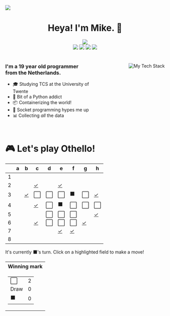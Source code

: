 ![](https://hit.yhype.me/github/profile?user_id=32306794)  <!-- YHYPE hit counter -->
<div align="center">
  <h1>Heya! I'm Mike. 👋</h1>
  
  <img src="https://wakatime.com/badge/user/9555cc8c-3be5-4d08-afde-58be2d556fb0.svg">
  <br>
  <img src="https://img.shields.io/badge/-Wear%20OS-4285F4?style=for-the-badge&logo=wear-os&logoColor=white">
  <img src="https://img.shields.io/badge/Pop!_OS-48B9C7?style=for-the-badge&logo=Pop!_OS&logoColor=white">
  <img src="https://img.shields.io/badge/lineageos-167C80?style=for-the-badge&logo=lineageos&logoColor=white">
  <img src="https://img.shields.io/badge/espressif-E7352C?style=for-the-badge&logo=espressif&logoColor=white">
</div>

<br/>

<div>
  <img align="right" src="https://github-readme-tech-stack.vercel.app/api/cards?title=My%20Favourite%20Technologies&lineHeight=30&lineCount=3&theme=catppuccin_macchiato&hideTitle=true&line1=python,Python,3776AB;nim,Nim,FFE953;javascript,JavaScript,F7DF1E;openjdk,Java,FFFFFF;&line2=podman,Podman,892CA0;nginx,Nginx,009639;linux,Linux,FCC624;wireguard,Wireguard,88171A;&line3=Pop!_OS,Pop!_OS,48B9C7;android,Android,3DDC84;magisk,Magisk,00AF9C;gnome,Gnome,4A86CF;" alt="My Tech Stack" />
  
  <h3 align="left" style="width: 50%">
    I'm a 19 year old programmer from the Netherlands.
  </h3>
  <ul  style="width: 50%">
    <li>🎓️ Studying TCS at the University of Twente</li>
    <li>🐍 Bit of a Python addict</li>
    <li>📦 Containerizing the world!</li>
    <li>🧦 Socket programming hypes me up</li>
    <li>📊 Collecting <i>all</i> the data</li>
  </ul>
</div>

<br>

<div align="left">
  <h1>🎮 Let's play Othello!</h1>
  
<!-- START GAME -->
| |a|b|c|d|e|f|g|h|
|-|-|-|-|-|-|-|-|-|
|1| | | | | | | | |
|2| | |[✓](https://github.com/DismissedGuy/dismissedguy/issues/new?title=Othello%7Cmove%7Cc2)| |[✓](https://github.com/DismissedGuy/dismissedguy/issues/new?title=Othello%7Cmove%7Ce2)| | | |
|3| |[✓](https://github.com/DismissedGuy/dismissedguy/issues/new?title=Othello%7Cmove%7Cb3)|⬜|⬜|⬜|⬛|⬜|[✓](https://github.com/DismissedGuy/dismissedguy/issues/new?title=Othello%7Cmove%7Ch3)|
|4| | |[✓](https://github.com/DismissedGuy/dismissedguy/issues/new?title=Othello%7Cmove%7Cc4)|⬜|⬛|⬜|⬜|⬜|
|5| | | |⬜|⬜|⬜| |[✓](https://github.com/DismissedGuy/dismissedguy/issues/new?title=Othello%7Cmove%7Ch5)|
|6| | |[✓](https://github.com/DismissedGuy/dismissedguy/issues/new?title=Othello%7Cmove%7Cc6)|⬜|⬜|⬜|[✓](https://github.com/DismissedGuy/dismissedguy/issues/new?title=Othello%7Cmove%7Cg6)| |
|7| | | | |[✓](https://github.com/DismissedGuy/dismissedguy/issues/new?title=Othello%7Cmove%7Ce7)|[✓](https://github.com/DismissedGuy/dismissedguy/issues/new?title=Othello%7Cmove%7Cf7)| | |
|8| | | | | | | | |

It's currently ⬛'s turn. Click on a highlighted field to make a move!

<table>
<tr>
<th>Winning mark</th>
</tr><tr>
<td>

<table>
<tr><td>⬜</td><td>2</td></tr>
<tr><td>Draw</td><td>0</td></tr>
<tr><td>⬛</td><td>0</td></tr>
</table>

</td>
</tr>
</table>